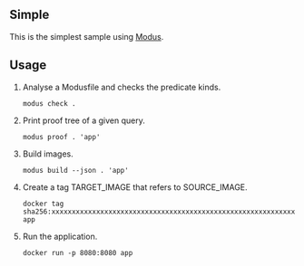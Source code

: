 Simple
---

This is the simplest sample using [Modus](https://modus-continens.com/).

## Usage

1. Analyse a Modusfile and checks the predicate kinds.
    ```shell
    modus check .
    ```

3. Print proof tree of a given query.
    ```shell
    modus proof . 'app'
    ```

4. Build images.
    ```shell
    modus build --json . 'app'
    ```

5. Create a tag TARGET_IMAGE that refers to SOURCE_IMAGE.
    ```shell
    docker tag sha256:xxxxxxxxxxxxxxxxxxxxxxxxxxxxxxxxxxxxxxxxxxxxxxxxxxxxxxxxxxxxxxxx app
    ```

6. Run the application.
    ```shell
    docker run -p 8080:8080 app
    ```
